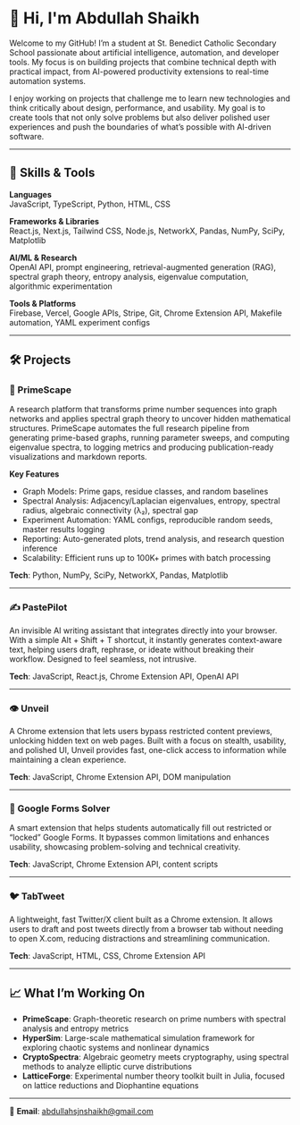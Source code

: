 # 👋 Hi, I'm Abdullah Shaikh
Welcome to my GitHub! I’m a student at St. Benedict Catholic Secondary School passionate about artificial intelligence, automation, and developer tools. My focus is on building projects that combine technical depth with practical impact, from AI-powered productivity extensions to real-time automation systems.

I enjoy working on projects that challenge me to learn new technologies and think critically about design, performance, and usability. My goal is to create tools that not only solve problems but also deliver polished user experiences and push the boundaries of what’s possible with AI-driven software.

---

## 🧠 Skills & Tools
**Languages**  
JavaScript, TypeScript, Python, HTML, CSS  

**Frameworks & Libraries**  
React.js, Next.js, Tailwind CSS, Node.js, NetworkX, Pandas, NumPy, SciPy, Matplotlib  

**AI/ML & Research**  
OpenAI API, prompt engineering, retrieval-augmented generation (RAG), spectral graph theory, entropy analysis, eigenvalue computation, algorithmic experimentation  

**Tools & Platforms**  
Firebase, Vercel, Google APIs, Stripe, Git, Chrome Extension API, Makefile automation, YAML experiment configs  

---

## 🛠️ Projects
### 🔢 PrimeScape
A research platform that transforms prime number sequences into graph networks and applies spectral graph theory to uncover hidden mathematical structures. PrimeScape automates the full research pipeline from generating prime-based graphs, running parameter sweeps, and computing eigenvalue spectra, to logging metrics and producing publication-ready visualizations and markdown reports.

**Key Features**  
- Graph Models: Prime gaps, residue classes, and random baselines  
- Spectral Analysis: Adjacency/Laplacian eigenvalues, entropy, spectral radius, algebraic connectivity (λ₂), spectral gap  
- Experiment Automation: YAML configs, reproducible random seeds, master results logging  
- Reporting: Auto-generated plots, trend analysis, and research question inference  
- Scalability: Efficient runs up to 100K+ primes with batch processing  

**Tech**: Python, NumPy, SciPy, NetworkX, Pandas, Matplotlib  

---

### ✍️ PastePilot
An invisible AI writing assistant that integrates directly into your browser. With a simple Alt + Shift + T shortcut, it instantly generates context-aware text, helping users draft, rephrase, or ideate without breaking their workflow. Designed to feel seamless, not intrusive.  

**Tech**: JavaScript, React.js, Chrome Extension API, OpenAI API  

---

### 👁️ Unveil
A Chrome extension that lets users bypass restricted content previews, unlocking hidden text on web pages. Built with a focus on stealth, usability, and polished UI, Unveil provides fast, one-click access to information while maintaining a clean experience.  

**Tech**: JavaScript, Chrome Extension API, DOM manipulation  

---

### 📄 Google Forms Solver
A smart extension that helps students automatically fill out restricted or “locked” Google Forms. It bypasses common limitations and enhances usability, showcasing problem-solving and technical creativity.  

**Tech**: JavaScript, Chrome Extension API, content scripts  

---

### 🐦 TabTweet
A lightweight, fast Twitter/X client built as a Chrome extension. It allows users to draft and post tweets directly from a browser tab without needing to open X.com, reducing distractions and streamlining communication.  

**Tech**: JavaScript, HTML, CSS, Chrome Extension API  

---

## 📈 What I’m Working On
- **PrimeScape**: Graph-theoretic research on prime numbers with spectral analysis and entropy metrics  
- **HyperSim**: Large-scale mathematical simulation framework for exploring chaotic systems and nonlinear dynamics  
- **CryptoSpectra**: Algebraic geometry meets cryptography, using spectral methods to analyze elliptic curve distributions  
- **LatticeForge**: Experimental number theory toolkit built in Julia, focused on lattice reductions and Diophantine equations  

---

📧 **Email**: abdullahsjnshaikh@gmail.com  
